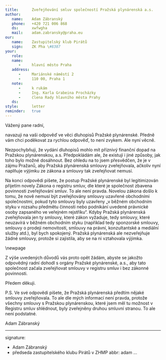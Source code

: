 ```yaml
---
title:      Zveřejňování smluv společností Pražská plynárenská a.s.
author:
   name:    Adam Zábranský
   phone:   +420 721 006 868
   ds:      xwfwgha
   mail:    adam.zabransky@praha.eu
our:
   name:    Zastupitelský klub Pirátů
   sign:    ZK Pha \#8387
your:
   role:    
   name:    
      -     hlavní město Praha
   address:
      -     Mariánské náměstí 2
      -     110 00, Praha 1
   note:
      -     k rukám
      -     Ing. Karla Grabeina Procházky
      -     člena Rady hlavního města Prahy
   ds:      
style:      letter
reminder:   true
---
```


Vážený pane radní,

navazuji na vaši odpověď ve věci dluhopisů Pražské plynárenské. Předně vám chci poděkovat za rychlou odpověď, to není zvykem. Ale nyní věcně.

Nezpochybňuji, že vydání dluhopisů mohlo mít příznivý finanční dopad na Pražskou plynárenskou, a.s. Předpokládám ale, že existují i jiné způsoby, jak toho bylo možné dosáhnout. Bez ohledu na to jsem přesvědčen, že je v zájmu Pražanů, aby Pražská plynárenská smlouvy zveřejňovala, ačkoliv nyní naplňuje výjimku ze zákona a smlouvy tak zveřejňovat nemusí.

Na konci odpovědi píšete, že postup Pražské plynárenské byl legitimizován přijetím novely Zákona o registru smluv, dle které je společnost zbavena povinnosti zveřejňování smluv. To ale není pravda. Novelou zákona došlo k tomu, že nově nemusí být zveřejňovány smlouvy uzavřené obchodními společnostmi, pokud tyto smlouvy byly uzavřeny „v běžném obchodním styku v rozsahu předmětu činnosti nebo podnikání uvedené právnické osoby zapsaného ve veřejném rejstříku“. Kdyby Pražská plynárenská zveřejňovala jen ty smlouvy, které zákon vyžaduje, tedy smlouvy, které neuzavírá v běžném obchodním styku (například tedy sponzorské smlouvy, smlouvy o prodeji nemovitostí, smlouvy na právní, konzultantské a mediální služby atd.), byl bych spokojený. Pražská plynárenská ale nezveřejňuje žádné smlouvy, protože si zajistila, aby se na ni vztahovala výjimka.

\newpage

Z výše uvedených důvodů vás proto opět žádám, abyste se jakožto odpovědný radní dohodl s orgány Pražské plynárenské, a.s., aby tato společnost začala zveřejňovat smlouvy v registru smluv i bez zákonné povinnosti.

Předem děkuji.

P.S. Ve své odpovědi píšete, že Pražská plynárenská předtím nějaké smlouvy zveřejňovala. To ale dle mých informací není pravda, protože všechny smlouvy s Pražskou plynárenskou, které jsem měl tu možnost v Registru smluv shlédnout, byly zveřejněny druhou smluvní stranou. To ale není podstatné.

Adam Zábranský

---
signature: 
  - Adam Zábranský
  - předseda zastupitelského klubu Pirátů v ZHMP
abbr:       adam
...

